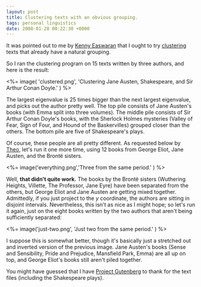 ```yaml
---
layout: post
title: Clustering texts with an obvious grouping.
tags: personal linguistics
date: 2008-01-28 00:22:30 +0000
---
```


It was pointed out to me by <a href="http://www.ocf.berkeley.edu/~easwaran/">Kenny Easwaran</a> that I ought to try <a href="http://kisonecat.com/2008/01/22/clustering-shakespeare/">clustering</a> texts that already have a natural grouping.

So I ran the clustering program on 15 texts written by three authors, and here is the result:

<%= image( 'clustered.png', 'Clustering Jane Austen, Shakespeare, and Sir Arthur Conan Doyle.' ) %>

The largest eigenvalue is 25 times bigger than the next largest eigenvalue, and picks out the author pretty well.  The top pile consists of Jane Austen's books (with Emma split into three volumes).  The middle pile consists of Sir Arthur Conan Doyle's books, with the Sherlock Holmes mysteries (Valley of Fear, Sign of Four, and Hound of the Baskervilles) grouped closer than the others.  The bottom pile are five of Shakespeare's plays.

<!--more-->
Of course, these people are all pretty different.  As requested below by <a href="http://theojf.blogspot.com/">Theo</a>, let's run it one more time, using 12 books from George Eliot, Jane Austen, and the Bront&euml; sisters.

<%= image('everything.png','Three from the same period.' ) %>

Well, <b>that didn't quite work.</b>  The books by the Bront&euml; sisters (Wuthering Heights, Villette, The Professor, Jane Eyre) have been separated from the others, but George Eliot and Jane Austen are getting mixed together.  Admittedly, if you just project to the <i>y</i> coordinate, the authors are sitting in disjoint intervals.  Nevertheless, this isn't as nice as I might hope; so let's run it again, just on the eight books written by the two authors that aren't being sufficiently separated:

<%= image('just-two.png', 'Just two from the same period.' ) %>

I suppose this is somewhat better, though it's basically just a stretched out and inverted version of the previous image.  Jane Austen's books (Sense and Sensibility, Pride and Prejudice, Mansfield Park, Emma) are all up on top, and George Eliot's books still aren't piled together.

You might have guessed that I have <a href="http://www.gutenberg.org/">Project Gutenberg</a> to thank for the text files (including the Shakespeare plays).

